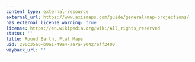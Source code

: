 ```yaml
---
content_type: external-resource
external_url: https://www.axismaps.com/guide/general/map-projections/
has_external_license_warning: true
license: https://en.wikipedia.org/wiki/All_rights_reserved
status: ''
title: Round Earth, Flat Maps
uid: 296c35a6-b0a1-49a4-ae7a-90427eff2400
wayback_url: ''
---
```

